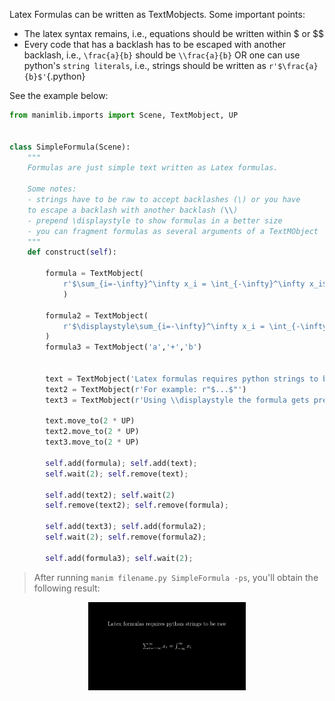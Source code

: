 Latex Formulas can be written as TextMobjects. Some important points:
- The latex syntax remains, i.e., equations should be written within $ or $$
- Every code that has a backlash has to be escaped with another backlash, i.e., `\frac{a}{b}` should be `\\frac{a}{b}` OR one can use python's `string literals`, i.e., strings should be written as `r'$\frac{a}{b}$'`{.python}

See the example below:

```python
from manimlib.imports import Scene, TextMobject, UP


class SimpleFormula(Scene):
    """
    Formulas are just simple text written as Latex formulas.

    Some notes:
    - strings have to be raw to accept backlashes (\) or you have 
    to escape a backlash with another backlash (\\)
    - prepend \displaystyle to show formulas in a better size
    - you can fragment formulas as several arguments of a TextMObject
    """
    def construct(self):
        
        formula = TextMobject(
            r'$\sum_{i=-\infty}^\infty x_i = \int_{-\infty}^\infty x_i$'
            )

        formula2 = TextMobject(
            r'$\displaystyle\sum_{i=-\infty}^\infty x_i = \int_{-\infty}^\infty x_i$'
        )
        formula3 = TextMobject('a','+','b')
        

        text = TextMobject('Latex formulas requires python strings to be raw')
        text2 = TextMobject(r'For example: r"$...$"')
        text3 = TextMobject(r'Using \\displaystyle the formula gets prettier...')

        text.move_to(2 * UP)
        text2.move_to(2 * UP)
        text3.move_to(2 * UP)

        self.add(formula); self.add(text); 
        self.wait(2); self.remove(text); 
        
        self.add(text2); self.wait(2)
        self.remove(text2); self.remove(formula);
        
        self.add(text3); self.add(formula2); 
        self.wait(2); self.remove(formula2); 
        
        self.add(formula3); self.wait(2);
```

> After running `manim filename.py SimpleFormula -ps`, you'll obtain the following result:
<p align='center'><img src="../previews/simple_formula.gif" width="50%"/> </p>
